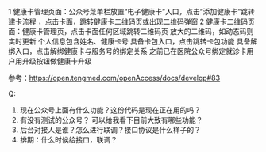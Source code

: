 1 健康卡管理页面：公众号菜单栏放置“电子健康卡”入口，点击“添加健康卡”跳转建卡流程 ，点击卡面，跳转健康卡二维码页或出现二维码弹窗
2 健康卡二维码页面：健康卡管理页，点击卡面任何区域跳转二维码页
 放大的二维码，如动态码则实时更新
 个人信息包含姓名、健康卡号
 具备卡包入口，点击跳转卡包功能
 具备解绑入口，点击解绑健康卡与服务号的绑定关系
            之前已在医院公众号绑定就诊卡用户用升级按钮做健康卡升级

参考：https://open.tengmed.com/openAccess/docs/develop#83


Q:
1. 现在公众号上面有什么功能？这份代码是现在正在用的吗？
2. 有没有测试的公众号？ 可以给我看下目前大致有哪些功能？
3. 后台对接人是谁？怎么进行联调？接口协议是什么样子的？
4. 排期：什么时候给接口，联调？ 
